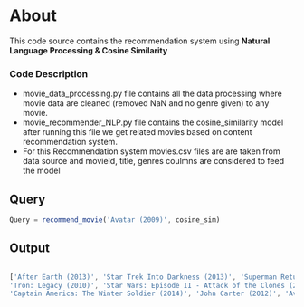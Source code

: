 # About
This code source contains the recommendation system using **Natural Language Processing & Cosine Similarity**
### Code Description
* movie_data_processing.py file contains all the data processing where movie data are cleaned (removed NaN and no genre given) to any movie.
* movie_recommender_NLP.py file contains the cosine_similarity model after running this file we get related movies based on content recommendation system.
* For this Recommendation system movies.csv files are are taken from data source and movieId, title, genres coulmns are considered to feed the model
## Query
```javascript
Query = recommend_movie('Avatar (2009)', cosine_sim)
```
## Output

```javascript

['After Earth (2013)', 'Star Trek Into Darkness (2013)', 'Superman Returns (2006)', 'Avatar (2009)', 
'Tron: Legacy (2010)', 'Star Wars: Episode II - Attack of the Clones (2002)', 
'Captain America: The Winter Soldier (2014)', 'John Carter (2012)', 'Avengers, The (2012)', 'Spider-Man 2 (2004)']
```
